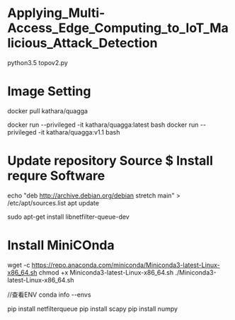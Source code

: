 # Applying_Multi-Access_Edge_Computing_to_IoT_Malicious_Attack_Detection

python3.5 topov2.py 

# Image Setting
docker pull kathara/quagga


docker run --privileged -it kathara/quagga:latest bash
docker run --privileged -it kathara/quagga:v1.1 bash


# Update repository Source $ Install requre Software 
echo "deb http://archive.debian.org/debian stretch main" > /etc/apt/sources.list
apt update 

sudo apt-get install libnetfilter-queue-dev


# Install MiniCOnda
wget -c https://repo.anaconda.com/miniconda/Miniconda3-latest-Linux-x86_64.sh
chmod +x Miniconda3-latest-Linux-x86_64.sh
./Miniconda3-latest-Linux-x86_64.sh


//查看ENV
conda info --envs



pip install netfilterqueue
pip install scapy
pip install numpy
